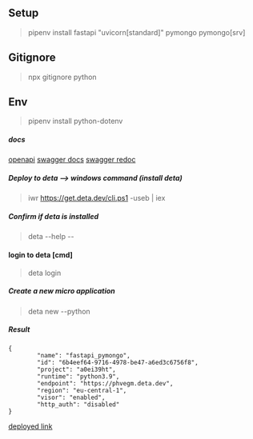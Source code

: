 ## Setup

> pipenv install fastapi "uvicorn[standard]" pymongo pymongo[srv]

## Gitignore

> npx gitignore python

## Env

> pipenv install python-dotenv

##### docs

[openapi](http://127.0.0.1:8000/openapi.json)
[swagger docs](http://127.0.0.1:8000/docs)
[swagger redoc](http://127.0.0.1:8000/redoc)

##### Deploy to deta --> windows command (install deta)

> iwr https://get.deta.dev/cli.ps1 -useb | iex

##### Confirm if deta is installed

> deta --help --

#### login to deta [cmd]

> deta login

##### Create a new micro application

> deta new --python

##### Result

```
{
        "name": "fastapi_pymongo",
        "id": "6b4eef64-9716-4978-be47-a6ed3c6756f8",
        "project": "a0ei39ht",
        "runtime": "python3.9",
        "endpoint": "https://phvegm.deta.dev",
        "region": "eu-central-1",
        "visor": "enabled",
        "http_auth": "disabled"
}

```

[deployed link](https://phvegm.deta.dev/)
